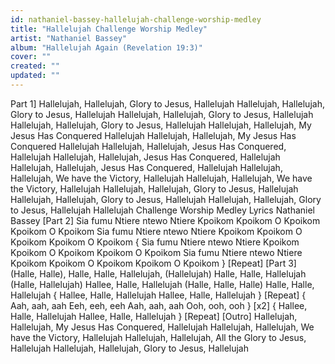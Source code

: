 ```yaml
---
id: nathaniel-bassey-hallelujah-challenge-worship-medley
title: "Hallelujah Challenge Worship Medley"
artist: "Nathaniel Bassey"
album: "Hallelujah Again (Revelation 19:3)"
cover: ""
created: ""
updated: ""
---
```


Part 1]
Hallelujah, Hallelujah,
Glory to Jesus, Hallelujah
Hallelujah, Hallelujah,
Glory to Jesus, Hallelujah
Hallelujah, Hallelujah,
Glory to Jesus, Hallelujah
Hallelujah, Hallelujah,
Glory to Jesus, Hallelujah
Hallelujah, Hallelujah,
My Jesus Has Conquered
Hallelujah
Hallelujah, Hallelujah,
My Jesus Has Conquered
Hallelujah
Hallelujah, Hallelujah,
Jesus Has Conquered, Hallelujah
Hallelujah, Hallelujah,
Jesus Has Conquered, Hallelujah
Hallelujah, Hallelujah,
Jesus Has Conquered, Hallelujah
Hallelujah, Hallelujah,
We have the Victory, Hallelujah
Hallelujah, Hallelujah,
We have the Victory, Hallelujah
Hallelujah, Hallelujah,
Glory to Jesus, Hallelujah
Hallelujah, Hallelujah,
Glory to Jesus, Hallelujah
Hallelujah, Hallelujah,
Glory to Jesus, Hallelujah
Hallelujah Challenge Worship Medley Lyrics  Nathaniel Bassey
[Part 2]
Sia fumu Ntiere ntewo
Ntiere Kpoikom
Kpoikom O Kpoikom
Kpoikom O Kpoikom
Sia fumu Ntiere ntewo
Ntiere Kpoikom
Kpoikom O Kpoikom
Kpoikom O Kpoikom
{ Sia fumu Ntiere ntewo
Ntiere Kpoikom
Kpoikom O Kpoikom
Kpoikom O Kpoikom
Sia fumu Ntiere ntewo
Ntiere Kpoikom
Kpoikom O Kpoikom
Kpoikom O Kpoikom } [Repeat]
[Part 3]
(Halle, Halle),
Halle, Halle, Hallelujah,
(Hallelujah)
Halle, Halle, Hallelujah
(Halle, Hallelujah)
Hallee, Halle, Hallelujah
(Halle, Halle, Halle)
Halle, Halle, Hallelujah
{ Hallee, Halle, Hallelujah
Hallee, Halle, Hallelujah } [Repeat]
{ Aah, aah, aah
Eeh, eeh, eeh
Aah, aah, aah
Ooh, ooh, ooh } [x2]
{ Hallee, Halle, Hallelujah
Hallee, Halle, Hallelujah } [Repeat]
[Outro]
Hallelujah, Hallelujah,
My Jesus Has Conquered, Hallelujah
Hallelujah, Hallelujah,
We have the Victory, Hallelujah
Hallelujah, Hallelujah,
All the Glory to Jesus, Hallelujah
Hallelujah, Hallelujah,
Glory to Jesus, Hallelujah